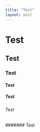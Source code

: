 ```yaml
---
title: "Test"
layout: post
---
```


# Test
## Test
### Test
#### Test
##### Test
###### Test
####### Test
